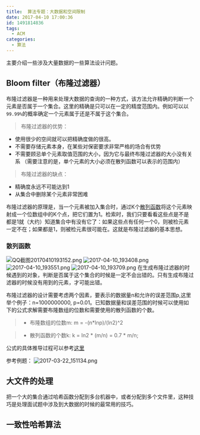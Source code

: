 ```yaml
---
title:  算法专题：大数据和空间限制
date: 2017-04-10 17:00:36
id: 1491814836
tags:
  - ACM
categories:
  - 算法
---
```

主要介绍一些涉及大量数据的一些算法设计问题。
<!-- more -->

## Bloom filter（布隆过滤器）
布隆过滤器是一种用来处理大数据的查询的一种方式，该方法允许精确的判断一个元素是否属于一个集合。这里的精确是只可以在一定的精度范围内。例如可以以`99.99%`的概率确定一个元素属于还是不属于这个集合。
> 布隆过滤器的优势：
- 使用很少的空间就可以把精确度做的很高。
- 不需要存储元素本身，在某些对保密要求非常严格的场合有优势
- 不需要顾忌单个元素取值范围的大小，因为它与最终布隆过滤器的大小没有关系
（需要注意的是，单个元素的大小必须在散列函数可以表示的范围内）

> 布隆过滤器的缺点：
- 精确度永远不可能达到1
- 从集合中删除某个元素非常困难

布隆过滤器的原理是，当一个元素被加入集合时，通过K个[散列函数](#sanlie)将这个元素映射成一个位数组中的K个点，把它们置为1。检索时，我们只要看看这些点是不是都是1就（大约）知道集合中有没有它了：如果这些点有任何一个0，则被检元素一定不在；如果都是1，则被检元素很可能在。这就是布隆过滤器的基本思想。

### <span id='sanlie'>散列函数</span>
![QQ截图20170410193152.png](QQ截图20170410193152.png)
![2017-04-10_193408.png](2017-04-10_193408.png)
![2017-04-10_193551.png](2017-04-10_193551.png)
![2017-04-10_193709.png](2017-04-10_193709.png)
在生成布隆过滤器的时候遇到的对象，判断是否属于这个集合的时候是一定不会出错的。只有生成布隆过滤器的时候没有用到的元素，才可能出错。

布隆过滤器的设计需要考虑两个因素，要表示的数据量n和允许的误差范围p,这里举个例子：n=1000000000, p=0.01。已知数据量和误差范围的时候可以使用如下的公式求解需要布隆数组的位数和需要使用的散列函数的个数。

> - 布隆数组的位数m:
> m = -(n*lnp)/(ln2)^2

> - 散列函数的个数k:
> k = ln2 * (m/n) = 0.7 * m/n;

公式的具体推导过程可以参考[这里]()

参考例题：
![2017-03-22_151134.png](2017-03-22_151134.png)

## 大文件的处理
把一个大的集合通过哈希函数分配到多台机器中，或者分配到多个文件里，这种技巧是处理面试题中涉及到大数据的时候的最常用的技巧。

## 一致性哈希算法
